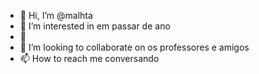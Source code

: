 - 👋 Hi, I’m @malhta
- 👀 I’m interested in em passar de ano
- 🌱 
- 💞️ I’m looking to collaborate on os professores e amigos 
- 📫 How to reach me conversando

<!---
malhta/malhta is a ✨ special ✨ repository because its `README.md` (this file) appears on your GitHub profile.
You can click the Preview link to take a look at your changes.
--->
